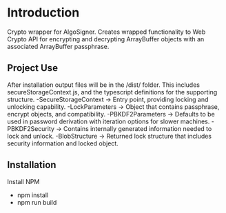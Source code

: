 # Introduction
Crypto wrapper for AlgoSigner. Creates wrapped functionality to Web Crypto API for encrypting and decrypting ArrayBuffer objects with an associated ArrayBuffer passphrase. 

## Project Use
After installation output files will be in the /dist/ folder. This includes secureStorageContext.js, and the typescript definitions for the supporting structure. 
    -SecureStorageContext -> Entry point, providing locking and unlocking capability.
    -LockParameters -> Object that contains passphrase, encrypt objects, and compatibility.
    -PBKDF2Parameters -> Defaults to be used in password derivation with iteration options for slower machines.
    -PBKDF2Security -> Contains internally generated information needed to lock and unlock. 
    -BlobStructure -> Returned lock structure that includes security information and locked object. 

## Installation
Install NPM
 - npm install
 - npm run build